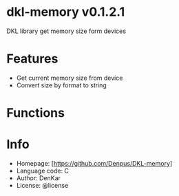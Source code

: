 dkl-memory v0.1.2.1
====================================
DKL library get memory size form devices

# Features

* Get current memory size from device
* Convert size by format to string

# Functions

# Info

* Homepage: [https://github.com/Denpus/DKL-memory]
* Language code: C
* Author: DenKar
* License: @license
